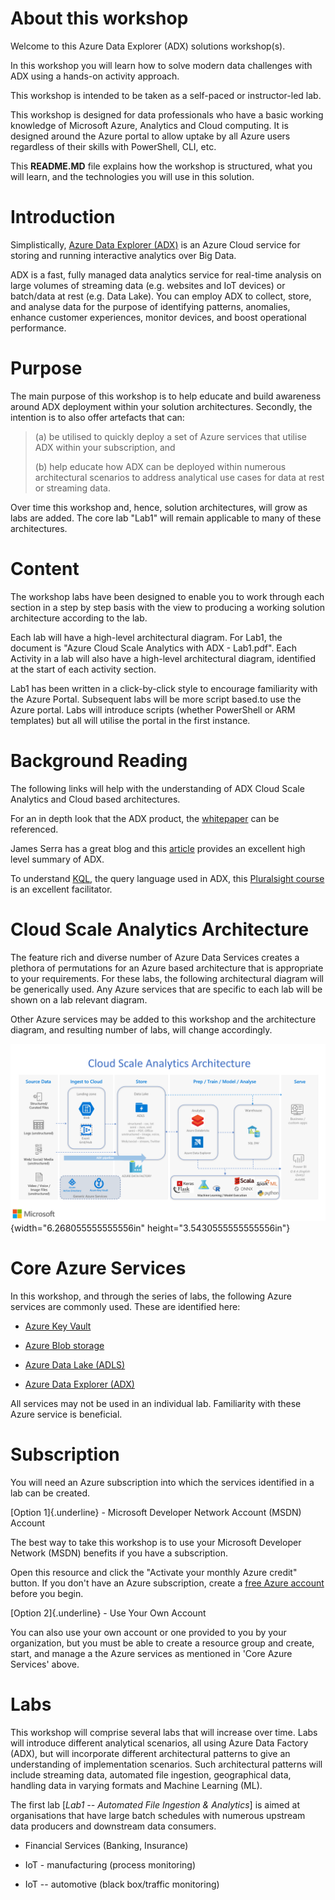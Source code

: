 About this workshop
===================

Welcome to this Azure Data Explorer (ADX) solutions workshop(s).

In this workshop you will learn how to solve modern data challenges with
ADX using a hands-on activity approach.

This workshop is intended to be taken as a self-paced or instructor-led
lab.

This workshop is designed for data professionals who have a basic
working knowledge of Microsoft Azure, Analytics and Cloud computing. It
is designed around the Azure portal to allow uptake by all Azure users
regardless of their skills with PowerShell, CLI, etc.

This **README.MD** file explains how the workshop is structured, what
you will learn, and the technologies you will use in this solution.

Introduction
============

Simplistically, [Azure Data Explorer
(ADX)](https://azure.microsoft.com/en-us/services/data-explorer/) is an
Azure Cloud service for storing and running interactive analytics over
Big Data.

ADX is a fast, fully managed data analytics service for real-time
analysis on large volumes of streaming data (e.g. websites and IoT
devices) or batch/data at rest (e.g. Data Lake). You can employ ADX to
collect, store, and analyse data for the purpose of identifying
patterns, anomalies, enhance customer experiences, monitor devices, and
boost operational performance.

Purpose
=======

The main purpose of this workshop is to help educate and build awareness
around ADX deployment within your solution architectures. Secondly, the
intention is to also offer artefacts that can:

> \(a) be utilised to quickly deploy a set of Azure services that utilise
> ADX within your subscription, and
>
> \(b) help educate how ADX can be deployed within numerous architectural
> scenarios to address analytical use cases for data at rest or streaming
> data.

Over time this workshop and, hence, solution architectures, will grow as
labs are added. The core lab "Lab1" will remain applicable to many of
these architectures.

Content
=======

The workshop labs have been designed to enable you to work through each
section in a step by step basis with the view to producing a working
solution architecture according to the lab.

Each lab will have a high-level architectural diagram. For Lab1, the
document is "Azure Cloud Scale Analytics with ADX - Lab1.pdf". Each
Activity in a lab will also have a high-level architectural diagram,
identified at the start of each activity section.

Lab1 has been written in a click-by-click style to encourage familiarity
with the Azure Portal. Subsequent labs will be more script based.to use
the Azure portal. Labs will introduce scripts (whether PowerShell or ARM
templates) but all will utilise the portal in the first instance.

Background Reading
==================

The following links will help with the understanding of ADX Cloud Scale
Analytics and Cloud based architectures.

For an in depth look that the ADX product, the
[whitepaper](https://azure.microsoft.com/en-us/resources/azure-data-explorer/)
can be referenced.

James Serra has a great blog and this
[article](https://www.jamesserra.com/archive/2019/03/azure-data-explorer/)
provides an excellent high level summary of ADX.

To understand
[KQL](https://docs.microsoft.com/en-us/sharepoint/dev/general-development/keyword-query-language-kql-syntax-reference),
the query language used in ADX, this [Pluralsight
course](https://www.pluralsight.com/courses/kusto-query-language-kql-from-scratch)
is an excellent facilitator.

Cloud Scale Analytics Architecture
==================================

The feature rich and diverse number of Azure Data Services creates a
plethora of permutations for an Azure based architecture that is
appropriate to your requirements. For these labs, the following
architectural diagram will be generically used. Any Azure services that
are specific to each lab will be shown on a lab relevant diagram.

Other Azure services may be added to this workshop and the architecture
diagram, and resulting number of labs, will change accordingly.

![](media/image1.png){width="6.268055555555556in"
height="3.5430555555555556in"}

Core Azure Services
===================

In this workshop, and through the series of labs, the following Azure
services are commonly used. These are identified here:

-   [Azure Key
    Vault](https://azure.microsoft.com/en-us/services/key-vault)

-   [Azure Blob
    storage](https://azure.microsoft.com/en-gb/services/storage/blobs/?&OCID=AID2000125_SEM_NLGqblqc&MarinID=NLGqblqc_79164918425499_azure%20blob%20storage_be_c__1266637735603846_kwd-79165081757877:loc-188&lnkd=Bing_Azure_Brand&msclkid=4db52d3c66491ef9feb0709dca602300&ef_id=XZ4wjAAAAD516UzT:20191012103421:s&dclid=CN-nnezCluUCFSMh0wodlHQDRg)

-   [Azure Data Lake
    (ADLS)](https://docs.microsoft.com/en-us/azure/storage/blobs/data-lake-storage-introduction)

-   [Azure Data Explorer
    (ADX)](https://azure.microsoft.com/en-gb/services/data-explorer/)

All services may not be used in an individual lab. Familiarity with
these Azure service is beneficial.

Subscription
============

You will need an Azure subscription into which the services identified
in a lab can be created.

[Option 1]{.underline} - Microsoft Developer Network Account (MSDN)
Account

The best way to take this workshop is to use your Microsoft Developer
Network (MSDN) benefits if you have a subscription.

Open this resource and click the \"Activate your monthly Azure credit\"
button. If you don\'t have an Azure subscription, create a [free Azure
account](https://azure.microsoft.com/free/) before you begin.

[Option 2]{.underline} - Use Your Own Account

You can also use your own account or one provided to you by your
organization, but you must be able to create a resource group and
create, start, and manage a the Azure services as mentioned in 'Core
Azure Services' above.

Labs
====

This workshop will comprise several labs that will increase over time.
Labs will introduce different analytical scenarios, all using Azure Data
Factory (ADX), but will incorporate different architectural patterns to
give an understanding of implementation scenarios. Such architectural
patterns will include streaming data, automated file ingestion,
geographical data, handling data in varying formats and Machine Learning
(ML).

The first lab \[*Lab1 -- Automated File Ingestion & Analytics*\] is
aimed at organisations that have large batch schedules with numerous
upstream data producers and downstream data consumers.

-   Financial Services (Banking, Insurance)

-   IoT - manufacturing (process monitoring)

-   IoT -- automotive (black box/traffic monitoring)

